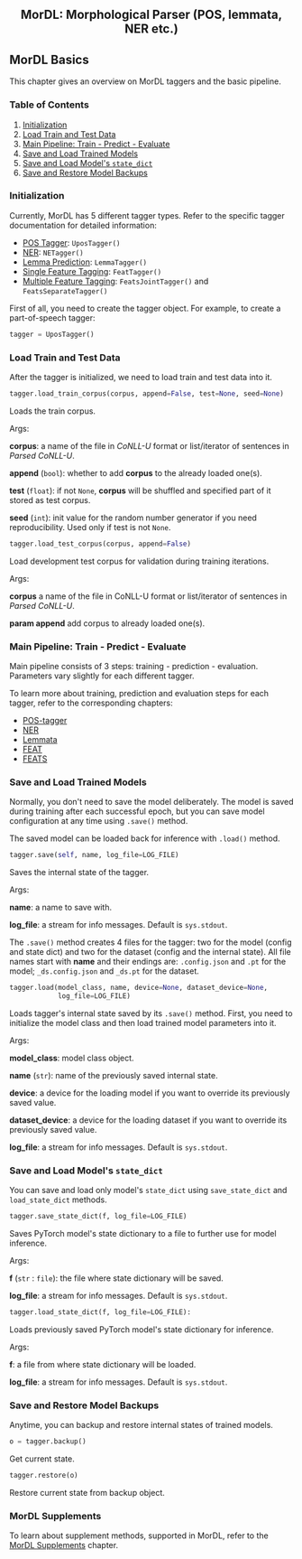 <h2 align="center">MorDL: Morphological Parser (POS, lemmata, NER etc.)</h2>

## MorDL Basics

This chapter gives an overview on MorDL taggers and the basic pipeline.

### Table of Contents

1. [Initialization](#init)
1. [Load Train and Test Data](#data)
1. [Main Pipeline: Train - Predict - Evaluate](#pipeline)
1. [Save and Load Trained Models](#save)
1. [Save and Load Model's `state_dict`](#state)
1. [Save and Restore Model Backups](#backup)

### Initialization <a name="init"></a>

Currently, MorDL has 5 different tagger types. Refer to the specific tagger
documentation for detailed information:
* [POS Tagger](https://github.com/fostroll/mordl/blob/master/doc/README_UPOS.md):
`UposTagger()`
* [NER](https://github.com/fostroll/mordl/blob/master/doc/README_NER.md):
`NETagger()`
* [Lemma Prediction](https://github.com/fostroll/mordl/blob/master/doc/README_LEMMA.md):
`LemmaTagger()`
* [Single Feature Tagging](https://github.com/fostroll/mordl/blob/master/doc/README_FEAT.md):
`FeatTagger()`
* [Multiple Feature Tagging](https://github.com/fostroll/mordl/blob/master/doc/README_FEATS.md):
`FeatsJointTagger()` and `FeatsSeparateTagger()`

First of all, you need to create the tagger object. For example, to create a
part-of-speech tagger:
```python
tagger = UposTagger()
```

### Load Train and Test Data <a name="data"></a>

After the tagger is initialized, we need to load train and test data into it.

```python
tagger.load_train_corpus(corpus, append=False, test=None, seed=None)
```
Loads the train corpus.

Args:

**corpus**: a name of the file in *CoNLL-U* format or list/iterator of
sentences in *Parsed CoNLL-U*.

**append** (`bool`): whether to add **corpus** to the already loaded one(s).

**test** (`float`): if not `None`, **corpus** will be shuffled and specified
part of it stored as test corpus.

**seed** (`int`): init value for the random number generator if you need
reproducibility. Used only if test is not `None`.

```python
tagger.load_test_corpus(corpus, append=False)
```
Load development test corpus for validation during training iterations.

Args:

**corpus** a name of the file in CoNLL-U format or list/iterator of sentences
in *Parsed CoNLL-U*.

**param append** add corpus to already loaded one(s).

### Main Pipeline: Train - Predict - Evaluate <a name="pipeline"></a>

Main pipeline consists of 3 steps: training - prediction - evaluation.
Parameters vary slightly for each different tagger.

To learn more about training, prediction and evaluation steps for each tagger,
refer to the corresponding chapters:

* [POS-tagger](https://github.com/fostroll/mordl/blob/master/doc/README_UPOS.md)
* [NER](https://github.com/fostroll/mordl/blob/master/doc/README_NER.md)
* [Lemmata](https://github.com/fostroll/mordl/blob/master/doc/README_LEMMA.md)
* [FEAT](https://github.com/fostroll/mordl/blob/master/doc/README_FEAT.md)
* [FEATS](https://github.com/fostroll/mordl/blob/master/doc/README_FEATS.md)

### Save and Load Trained Models <a name="save"></a>

Normally, you don't need to save the model deliberately. The model is saved
during training after each successful epoch, but you can save model
configuration at any time using `.save()` method.

The saved model can be loaded back for inference with `.load()` method.

```python
tagger.save(self, name, log_file=LOG_FILE)
```
Saves the internal state of the tagger.

Args:

**name**: a name to save with.

**log_file**: a stream for info messages. Default is `sys.stdout`.

The `.save()` method creates 4 files for the tagger: two for the model (config
and state dict) and two for the dataset (config and the internal state). All
file names start with **name** and their endings are: `.config.json` and `.pt`
for the model; `_ds.config.json` and `_ds.pt` for the dataset.

```python
tagger.load(model_class, name, device=None, dataset_device=None,
            log_file=LOG_FILE)
```
Loads tagger's internal state saved by its `.save()` method. First, you need
to initialize the model class and then load trained model parameters into it.

Args:

**model_class**: model class object.

**name** (`str`): name of the previously saved internal state.

**device**: a device for the loading model if you want to override its
previously saved value.

**dataset_device**: a device for the loading dataset if you want to
override its previously saved value.

**log_file**: a stream for info messages. Default is `sys.stdout`.

### Save and Load Model's `state_dict` <a name="state"></a>

You can save and load only model's `state_dict` using `save_state_dict` and
`load_state_dict` methods.

```python
tagger.save_state_dict(f, log_file=LOG_FILE)
```
Saves PyTorch model's state dictionary to a file to further use for model
inference.

Args:

**f** (`str` : `file`): the file where state dictionary will be saved.

**log_file**: a stream for info messages. Default is `sys.stdout`.

```python
tagger.load_state_dict(f, log_file=LOG_FILE):
```
Loads previously saved PyTorch model's state dictionary for inference.

Args:

**f**: a file from where state dictionary will be loaded.

**log_file**: a stream for info messages. Default is `sys.stdout`.


### Save and Restore Model Backups <a name="backup"></a>

Anytime, you can backup and restore internal states of trained models.

```python
o = tagger.backup()
```
Get current state.

```python
tagger.restore(o)
```
Restore current state from backup object.

### MorDL Supplements

To learn about supplement methods, supported in MorDL, refer to the
[MorDL Supplements](https://github.com/fostroll/mordl/blob/master/doc/README_SUPPLEMENTS.md)
chapter.